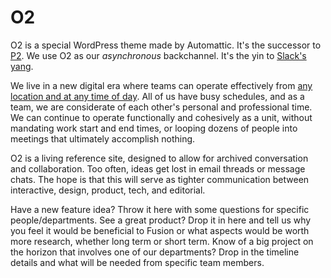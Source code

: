 # O2

O2 is a special WordPress theme made by Automattic. It's the successor to [P2](http://p2theme.com/). We use O2 as our _asynchronous_ backchannel. It's the yin to [Slack's yang](tools/slack.md).

We live in a new digital era where teams can operate effectively from [any location and at any time of day](http://whenihavetime.com/2011/12/14/my-ignite-at-leweb-2011-the-future-way-of-working-the-distributed-company/). All of us have busy schedules, and as a team, we are considerate of each other's personal and professional time. We can continue to operate functionally and cohesively as a unit, without mandating work start and end times, or looping dozens of people into meetings that ultimately accomplish nothing.

O2 is a living reference site, designed to allow for archived conversation and collaboration. Too often, ideas get lost in email threads or message chats. The hope is that this will serve as tighter communication between interactive, design, product, tech, and editorial.

Have a new feature idea? Throw it here with some questions for specific people/departments. See a great product? Drop it in here and tell us why you feel it would be beneficial to Fusion or what aspects would be worth more research, whether long term or short term. Know of a big project on the horizon that involves one of our departments? Drop in the timeline details and what will be needed from specific team members.
